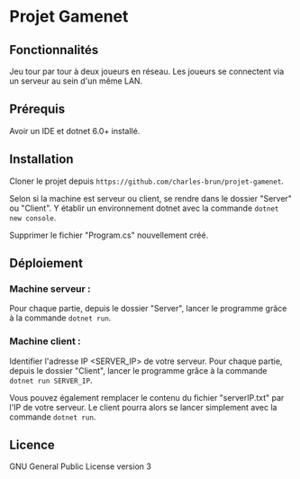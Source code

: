 # Projet Gamenet

## Fonctionnalités

Jeu tour par tour à deux joueurs en réseau. Les joueurs se connectent via un serveur au sein d'un même LAN.

## Prérequis

Avoir un IDE et dotnet 6.0+ installé.

## Installation

Cloner le projet depuis `https://github.com/charles-brun/projet-gamenet`.

Selon si la machine est serveur ou client, se rendre dans le dossier "Server" ou "Client". Y établir un environnement dotnet avec la commande `dotnet new console`. 

Supprimer le fichier "Program.cs" nouvellement créé.

## Déploiement

### Machine serveur :

Pour chaque partie, depuis le dossier "Server", lancer le programme grâce à la commande `dotnet run`.

### Machine client :

Identifier l'adresse IP <SERVER_IP> de votre serveur.
Pour chaque partie, depuis le dossier "Client", lancer le programme grâce à la commande `dotnet run SERVER_IP`.

Vous pouvez également remplacer le contenu du fichier "serverIP.txt" par l'IP de votre serveur. Le client pourra alors se lancer simplement avec la commande `dotnet run`.

## Licence

GNU General Public License version 3